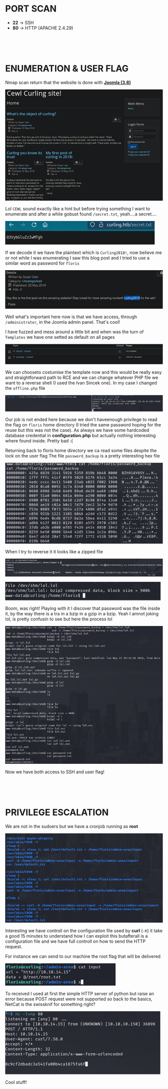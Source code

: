 # PORT SCAN
* **22** &#8594; SSH
* **80** &#8594; HTTP (APACHE 2.4.29)


<br><br><br>

# ENUMERATION & USER FLAG
Nmap scan return that the website is done with **<u>Joomla (3.8)</u>**

![80fa43bbcd569f9ce17b44b19e7f3cc8.png](img/80fa43bbcd569f9ce17b44b19e7f3cc8.png)

Lol `CEWL` sound exactly like a hint but before trying something I want to enumerate and after a while gobust found `/secret.txt`, yeah....a secret....

![71725ac6a177cfe4d1284c5ff00e442f.png](img/71725ac6a177cfe4d1284c5ff00e442f.png)

If we decode it we have the plaintext which is `Curling2018!`, now believe me or not while I was enumerating I saw this blog post and I tried to use a similar word as password for `floris`

![3d54185044bc7d1cabb4568ac1f30c79.png](img/3d54185044bc7d1cabb4568ac1f30c79.png)

Well what's important here now is that we have access, through `/administrator`, in the Joomla admin panel. That's cool!

I have fuzzed and mess around a little bit and when was the turn of `Templates` we have one setted as default on all pages

![8c7c91d848063cfa0bac1b6207940ac3.png](img/8c7c91d848063cfa0bac1b6207940ac3.png)

We can chooseto costumise the template now and this would be really easy and straightforward path to RCE and we can change whatever PHP file we want to a reverse shell (I used the Ivan Sincek one). In my case I changed the `offline.php` file

![45309357484ee5b8c672042d6a641a25.png](img/45309357484ee5b8c672042d6a641a25.png)

Our job is not ended here because we don't haveenough privilege to read the flag on `floris` home directory (I tried the same password hoping for the reuse but this was not the case). As always we have some hardcoded database credential in **configuration.php** but actually nothing interesting where found inside. Pretty bad :(

Returning back to floris home directory we ca read some files despite the lock on the user flag
The file `password_backup` is a pretty interesting hex file 

![ff4ad2ef3dcd0ea78977d408c9b5c48f.png](img/ff4ad2ef3dcd0ea78977d408c9b5c48f.png)

When I try to reverse it it looks like a zipped file

![f47b206828301fc774cd52d6399cbb14.png](img/f47b206828301fc774cd52d6399cbb14.png)

![13cb1673ca1fcc5e0b99bec63ab72ea4.png](img/13cb1673ca1fcc5e0b99bec63ab72ea4.png)

Boom, was right! Playing with it I discover that password was the file inside it, by the way there is a tra in a bzip in a gzip in a bzip. Yeah I amnot joking lol, is pretty confusin to see but here the process lol

![db8cf786e6ee8afd106b0499c09b862b.png](img/db8cf786e6ee8afd106b0499c09b862b.png)

Now we have both access to SSH and user flag!


<br><br><br>

# PRIVILEGE ESCALATION
We are not in the sudoers but we have a cronjob running as **root**

![62077609bcb5edbe3854cfc27dc5b7c0.png](img/62077609bcb5edbe3854cfc27dc5b7c0.png)

Interesting we have controll on the configuration file used by **curl** (`-K`) it take a good 15 minutes to understand how I can exploit this butafterall is a configuration file and we have full controll on how to send the HTTP request.

For instance we can send to our machine the root flag that will be delivered

![c958b79a1fe6adb8e774713d17de8bb4.png](img/c958b79a1fe6adb8e774713d17de8bb4.png)

To received I used at first the simple HTTP server of python but raise an error because POST request were not supported so back to the basics, NetCat is the swissknif for something right?

![e912388b8159c44e78a82ba3b06fd25f.png](img/e912388b8159c44e78a82ba3b06fd25f.png)

Cool stuff!
